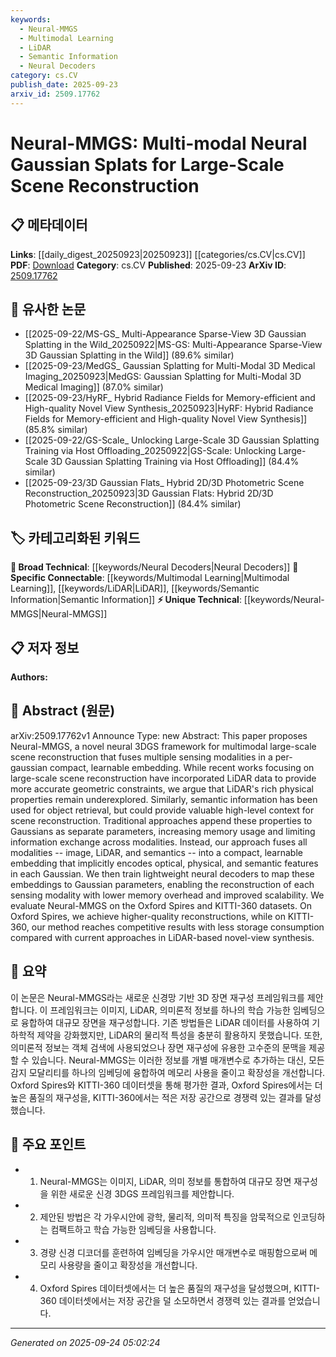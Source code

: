 ```yaml
---
keywords:
  - Neural-MMGS
  - Multimodal Learning
  - LiDAR
  - Semantic Information
  - Neural Decoders
category: cs.CV
publish_date: 2025-09-23
arxiv_id: 2509.17762
---
```


<!-- KEYWORD_LINKING_METADATA:
{
  "processed_timestamp": "2025-09-24T05:02:24.555523",
  "vocabulary_version": "1.0",
  "selected_keywords": [
    "Neural-MMGS",
    "Multimodal Learning",
    "LiDAR",
    "Semantic Information",
    "Neural Decoders"
  ],
  "rejected_keywords": [],
  "similarity_scores": {
    "Neural-MMGS": 0.8,
    "Multimodal Learning": 0.85,
    "LiDAR": 0.78,
    "Semantic Information": 0.77,
    "Neural Decoders": 0.65
  },
  "extraction_method": "AI_prompt_based",
  "budget_applied": true,
  "candidates_json": {
    "candidates": [
      {
        "surface": "Neural-MMGS",
        "canonical": "Neural-MMGS",
        "aliases": [
          "Neural Multi-modal Gaussian Splats"
        ],
        "category": "unique_technical",
        "rationale": "Represents a novel framework for multimodal scene reconstruction, central to the paper's contribution.",
        "novelty_score": 0.85,
        "connectivity_score": 0.65,
        "specificity_score": 0.9,
        "link_intent_score": 0.8
      },
      {
        "surface": "multimodal",
        "canonical": "Multimodal Learning",
        "aliases": [
          "multimodal"
        ],
        "category": "specific_connectable",
        "rationale": "Connects to the trend of integrating multiple data types for richer learning models.",
        "novelty_score": 0.5,
        "connectivity_score": 0.88,
        "specificity_score": 0.78,
        "link_intent_score": 0.85
      },
      {
        "surface": "LiDAR",
        "canonical": "LiDAR",
        "aliases": [
          "Light Detection and Ranging"
        ],
        "category": "specific_connectable",
        "rationale": "Key sensing modality used in the framework, essential for scene reconstruction.",
        "novelty_score": 0.55,
        "connectivity_score": 0.82,
        "specificity_score": 0.8,
        "link_intent_score": 0.78
      },
      {
        "surface": "semantic information",
        "canonical": "Semantic Information",
        "aliases": [
          "semantics"
        ],
        "category": "specific_connectable",
        "rationale": "Provides high-level context crucial for enhancing scene reconstruction.",
        "novelty_score": 0.6,
        "connectivity_score": 0.79,
        "specificity_score": 0.75,
        "link_intent_score": 0.77
      },
      {
        "surface": "neural decoders",
        "canonical": "Neural Decoders",
        "aliases": [
          "decoders"
        ],
        "category": "broad_technical",
        "rationale": "Essential component for translating embeddings into usable parameters.",
        "novelty_score": 0.58,
        "connectivity_score": 0.7,
        "specificity_score": 0.72,
        "link_intent_score": 0.65
      }
    ],
    "ban_list_suggestions": [
      "framework",
      "approach",
      "method"
    ]
  },
  "decisions": [
    {
      "candidate_surface": "Neural-MMGS",
      "resolved_canonical": "Neural-MMGS",
      "decision": "linked",
      "scores": {
        "novelty": 0.85,
        "connectivity": 0.65,
        "specificity": 0.9,
        "link_intent": 0.8
      }
    },
    {
      "candidate_surface": "multimodal",
      "resolved_canonical": "Multimodal Learning",
      "decision": "linked",
      "scores": {
        "novelty": 0.5,
        "connectivity": 0.88,
        "specificity": 0.78,
        "link_intent": 0.85
      }
    },
    {
      "candidate_surface": "LiDAR",
      "resolved_canonical": "LiDAR",
      "decision": "linked",
      "scores": {
        "novelty": 0.55,
        "connectivity": 0.82,
        "specificity": 0.8,
        "link_intent": 0.78
      }
    },
    {
      "candidate_surface": "semantic information",
      "resolved_canonical": "Semantic Information",
      "decision": "linked",
      "scores": {
        "novelty": 0.6,
        "connectivity": 0.79,
        "specificity": 0.75,
        "link_intent": 0.77
      }
    },
    {
      "candidate_surface": "neural decoders",
      "resolved_canonical": "Neural Decoders",
      "decision": "linked",
      "scores": {
        "novelty": 0.58,
        "connectivity": 0.7,
        "specificity": 0.72,
        "link_intent": 0.65
      }
    }
  ]
}
-->

# Neural-MMGS: Multi-modal Neural Gaussian Splats for Large-Scale Scene Reconstruction

## 📋 메타데이터

**Links**: [[daily_digest_20250923|20250923]] [[categories/cs.CV|cs.CV]]
**PDF**: [Download](https://arxiv.org/pdf/2509.17762.pdf)
**Category**: cs.CV
**Published**: 2025-09-23
**ArXiv ID**: [2509.17762](https://arxiv.org/abs/2509.17762)

## 🔗 유사한 논문
- [[2025-09-22/MS-GS_ Multi-Appearance Sparse-View 3D Gaussian Splatting in the Wild_20250922|MS-GS: Multi-Appearance Sparse-View 3D Gaussian Splatting in the Wild]] (89.6% similar)
- [[2025-09-23/MedGS_ Gaussian Splatting for Multi-Modal 3D Medical Imaging_20250923|MedGS: Gaussian Splatting for Multi-Modal 3D Medical Imaging]] (87.0% similar)
- [[2025-09-23/HyRF_ Hybrid Radiance Fields for Memory-efficient and High-quality Novel View Synthesis_20250923|HyRF: Hybrid Radiance Fields for Memory-efficient and High-quality Novel View Synthesis]] (85.8% similar)
- [[2025-09-22/GS-Scale_ Unlocking Large-Scale 3D Gaussian Splatting Training via Host Offloading_20250922|GS-Scale: Unlocking Large-Scale 3D Gaussian Splatting Training via Host Offloading]] (84.4% similar)
- [[2025-09-23/3D Gaussian Flats_ Hybrid 2D/3D Photometric Scene Reconstruction_20250923|3D Gaussian Flats: Hybrid 2D/3D Photometric Scene Reconstruction]] (84.4% similar)

## 🏷️ 카테고리화된 키워드
**🧠 Broad Technical**: [[keywords/Neural Decoders|Neural Decoders]]
**🔗 Specific Connectable**: [[keywords/Multimodal Learning|Multimodal Learning]], [[keywords/LiDAR|LiDAR]], [[keywords/Semantic Information|Semantic Information]]
**⚡ Unique Technical**: [[keywords/Neural-MMGS|Neural-MMGS]]

## 📋 저자 정보

**Authors:** 

## 📄 Abstract (원문)

arXiv:2509.17762v1 Announce Type: new 
Abstract: This paper proposes Neural-MMGS, a novel neural 3DGS framework for multimodal large-scale scene reconstruction that fuses multiple sensing modalities in a per-gaussian compact, learnable embedding. While recent works focusing on large-scale scene reconstruction have incorporated LiDAR data to provide more accurate geometric constraints, we argue that LiDAR's rich physical properties remain underexplored. Similarly, semantic information has been used for object retrieval, but could provide valuable high-level context for scene reconstruction. Traditional approaches append these properties to Gaussians as separate parameters, increasing memory usage and limiting information exchange across modalities. Instead, our approach fuses all modalities -- image, LiDAR, and semantics -- into a compact, learnable embedding that implicitly encodes optical, physical, and semantic features in each Gaussian. We then train lightweight neural decoders to map these embeddings to Gaussian parameters, enabling the reconstruction of each sensing modality with lower memory overhead and improved scalability. We evaluate Neural-MMGS on the Oxford Spires and KITTI-360 datasets. On Oxford Spires, we achieve higher-quality reconstructions, while on KITTI-360, our method reaches competitive results with less storage consumption compared with current approaches in LiDAR-based novel-view synthesis.

## 📝 요약

이 논문은 Neural-MMGS라는 새로운 신경망 기반 3D 장면 재구성 프레임워크를 제안합니다. 이 프레임워크는 이미지, LiDAR, 의미론적 정보를 하나의 학습 가능한 임베딩으로 융합하여 대규모 장면을 재구성합니다. 기존 방법들은 LiDAR 데이터를 사용하여 기하학적 제약을 강화했지만, LiDAR의 물리적 특성을 충분히 활용하지 못했습니다. 또한, 의미론적 정보는 객체 검색에 사용되었으나 장면 재구성에 유용한 고수준의 문맥을 제공할 수 있습니다. Neural-MMGS는 이러한 정보를 개별 매개변수로 추가하는 대신, 모든 감지 모달리티를 하나의 임베딩에 융합하여 메모리 사용을 줄이고 확장성을 개선합니다. Oxford Spires와 KITTI-360 데이터셋을 통해 평가한 결과, Oxford Spires에서는 더 높은 품질의 재구성을, KITTI-360에서는 적은 저장 공간으로 경쟁력 있는 결과를 달성했습니다.

## 🎯 주요 포인트

- 1. Neural-MMGS는 이미지, LiDAR, 의미 정보를 통합하여 대규모 장면 재구성을 위한 새로운 신경 3DGS 프레임워크를 제안합니다.
- 2. 제안된 방법은 각 가우시안에 광학, 물리적, 의미적 특징을 암묵적으로 인코딩하는 컴팩트하고 학습 가능한 임베딩을 사용합니다.
- 3. 경량 신경 디코더를 훈련하여 임베딩을 가우시안 매개변수로 매핑함으로써 메모리 사용량을 줄이고 확장성을 개선합니다.
- 4. Oxford Spires 데이터셋에서는 더 높은 품질의 재구성을 달성했으며, KITTI-360 데이터셋에서는 저장 공간을 덜 소모하면서 경쟁력 있는 결과를 얻었습니다.


---

*Generated on 2025-09-24 05:02:24*